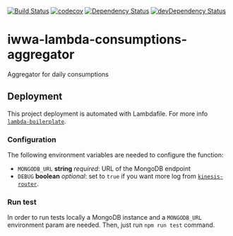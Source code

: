 [![Build Status](https://travis-ci.org/innowatio/iwwa-lambda-consumptions-aggregator.svg?branch=master)](https://travis-ci.org/innowatio/iwwa-lambda-consumptions-aggregator)
[![codecov](https://codecov.io/gh/innowatio/iwwa-lambda-consumptions-aggregator/coverage.svg?branch=master)](https://codecov.io/gh/innowatio/iwwa-lambda-consumptions-aggregator)
[![Dependency Status](https://david-dm.org/innowatio/iwwa-lambda-consumptions-aggregator.svg)](https://david-dm.org/innowatio/iwwa-lambda-consumptions-aggregator)
[![devDependency Status](https://david-dm.org/innowatio/iwwa-lambda-consumptions-aggregator/dev-status.svg)](https://david-dm.org/innowatio/iwwa-lambda-consumptions-aggregator#info=devDependencies)

# iwwa-lambda-consumptions-aggregator

Aggregator for daily consumptions


## Deployment

This project deployment is automated with Lambdafile. For more info [`lambda-boilerplate`](https://github.com/lk-architecture/lambda-boilerplate/).

### Configuration

The following environment variables are needed to configure the function:

- `MONGODB_URL` __string__ *required*: URL of the MongoDB endpoint
- `DEBUG` __boolean__ *optional*: set to `true` if you want more log from [`kinesis-router`](https://github.com/lk-architecture/kkinesis-router/).

### Run test

In order to run tests locally a MongoDB instance and a `MONGODB_URL` environment
param are needed.
Then, just run `npm run test` command.
